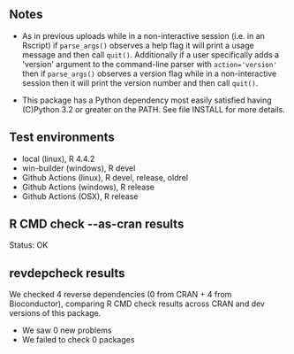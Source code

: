 ## Notes

* As in previous uploads while in a non-interactive session (i.e. in an
  Rscript) if ``parse_args()`` observes a help flag it will print a usage
  message and then call ``quit()``.  Additionally if a user specifically adds
  a 'version' argument to the command-line parser with `action='version'` then
  if ``parse_args()`` observes a version flag while in a non-interactive
  session then it will print the version number and then call ``quit()``.

* This package has a Python dependency most easily satisfied having (C)Python
  3.2 or greater on the PATH.  See file INSTALL for more details.

## Test environments

* local (linux), R 4.4.2
* win-builder (windows), R devel
* Github Actions (linux), R devel, release, oldrel
* Github Actions (windows), R release
* Github Actions (OSX), R release

## R CMD check --as-cran results

Status: OK

## revdepcheck results

We checked 4 reverse dependencies (0 from CRAN + 4 from Bioconductor), comparing R CMD check results across CRAN and dev versions of this package.

 * We saw 0 new problems
 * We failed to check 0 packages
